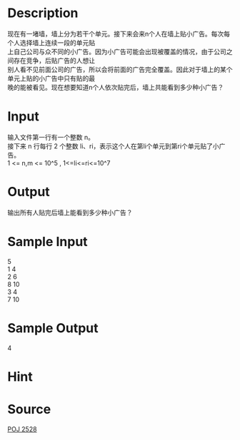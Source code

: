 
# Description

<div class="content"><div>现在有一堵墙，墙上分为若干个单元。接下来会来n个人在墙上贴小广告。每次每个人选择墙上连续一段的单元贴</div>
<div>上自己公司与众不同的小广告。因为小广告可能会出现被覆盖的情况，由于公司之间存在竞争，后贴广告的人想让</div>
<div>别人看不见前面公司的广告，所以会将前面的广告完全覆盖。因此对于墙上的某个单元上贴的小广告中只有贴的最</div>
<div>晚的能被看见。现在想要知道n个人依次贴完后，墙上共能看到多少种小广告？</div>
<p></p></div>

# Input

<div class="content"><div>输入文件第一行有一个整数 n。</div>
<div>接下来 n 行每行 2 个整数 li、ri，表示这个人在第li个单元到第ri个单元贴了小广告。</div>
<div>1 &lt;= n,m &lt;= 10^5 , 1&lt;=li&lt;=ri&lt;=10^7</div>
<p></p></div>

# Output

<div class="content"><div>输出所有人贴完后墙上能看到多少种小广告？</div>
<p></p></div>

# Sample Input

<div class="content"><span class="sampledata">5<br/>
1 4<br/>
2 6<br/>
8 10<br/>
3 4<br/>
7 10</span></div>

# Sample Output

<div class="content"><span class="sampledata">4</span></div>

# Hint

<div class="content"><p></p></div>

# Source

<div class="content"><p><a href="problemset.php?search=POJ 2528">POJ 2528</a></p></div>

